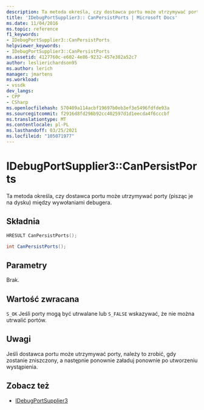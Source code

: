 ```yaml
---
description: Ta metoda określa, czy dostawca portu może utrzymywać porty (pisząc je na dysku) między wywołaniami debugera.
title: 'IDebugPortSupplier3:: CanPersistPorts | Microsoft Docs'
ms.date: 11/04/2016
ms.topic: reference
f1_keywords:
- IDebugPortSupplier3::CanPersistPorts
helpviewer_keywords:
- IDebugPortSupplier3::CanPersistPorts
ms.assetid: 4127760c-e602-4e86-9232-457e382a52c7
author: leslierichardson95
ms.author: lerich
manager: jmartens
ms.workload:
- vssdk
dev_langs:
- CPP
- CSharp
ms.openlocfilehash: 570409a114acbf19697b0eb3ef3e5496fdfde93a
ms.sourcegitcommit: f2916d8fd296b92cc402597d1d1eecda4f6cccbf
ms.translationtype: MT
ms.contentlocale: pl-PL
ms.lasthandoff: 03/25/2021
ms.locfileid: "105071977"
---
```

# <a name="idebugportsupplier3canpersistports"></a>IDebugPortSupplier3::CanPersistPorts
Ta metoda określa, czy dostawca portu może utrzymywać porty (pisząc je na dysku) między wywołaniami debugera.

## <a name="syntax"></a>Składnia

```cpp
HRESULT CanPersistPorts();
```

```csharp
int CanPersistPorts();
```

## <a name="parameters"></a>Parametry
 Brak.

## <a name="return-value"></a>Wartość zwracana
 `S_OK` Jeśli porty mogą być utrwalane lub `S_FALSE` wskazywać, że nie można utrwalić portów.

## <a name="remarks"></a>Uwagi
 Jeśli dostawca portu może utrzymywać porty, należy to zrobić, gdy zostanie zniszczony, a następnie ponownie załaduj ponownie po utworzeniu wystąpienia.

## <a name="see-also"></a>Zobacz też
- [IDebugPortSupplier3](../../../extensibility/debugger/reference/idebugportsupplier3.md)
